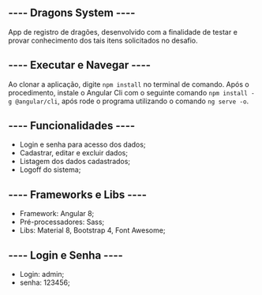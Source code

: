## ---- Dragons System ----

App de registro de dragões, desenvolvido com a finalidade de testar e provar conhecimento dos tais itens solicitados no desafio.

## ---- Executar e Navegar ----

Ao clonar a aplicação, digite `npm install` no terminal de comando. Após o procedimento, instale o Angular Cli com o seguinte comando `npm install -g @angular/cli`, após rode o programa utilizando o comando `ng serve -o`.

## ---- Funcionalidades ----

- Login e senha para acesso dos dados;
- Cadastrar, editar e excluir dados;
- Listagem dos dados cadastrados;
- Logoff do sistema;

## ---- Frameworks e Libs ----

- Framework: Angular 8;
- Pré-processadores: Sass;
- Libs: Material 8, Bootstrap 4, Font Awesome;

## ---- Login e Senha ----

- Login: admin;
- senha: 123456;
